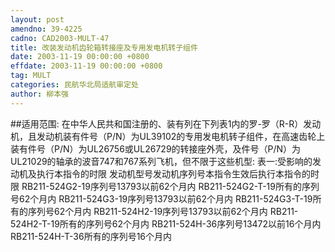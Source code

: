 ```yaml
---
layout: post
amendno: 39-4225
cadno: CAD2003-MULT-47
title: 改装发动机齿轮箱转接座及专用发电机转子组件
date: 2003-11-19 00:00:00 +0800
effdate: 2003-11-19 00:00:00 +0800
tag: MULT
categories: 民航华北局适航审定处
author: 柳本强
---
```


##适用范围:
在中华人民共和国注册的、装有列在下列表1内的罗-罗（R-R）发动机，且发动机装有件号（P/N）为UL39102的专用发电机转子组件，在高速齿轮上装有件号（P/N）为UL26756或UL26729的转接座外壳，及件号（P/N）为UL21029的轴承的波音747和767系列飞机，但不限于这些机型:
表一:受影响的发动机及执行本指令的时限
发动机型号发动机序列号本指令生效后执行本指令的时限
RB211-524G2-19序列号13793以前62个月内
RB211-524G2-T-19所有的序列号62个月内
RB211-524G3-19序列号13793以前62个月内
RB211-524G3-T-19所有的序列号62个月内
RB211-524H2-19序列号13793以前62个月内
RB211-524H2-T-19所有的序列号62个月内
RB211-524H-36序列号13472以前16个月内
RB211-524H-T-36所有的序列号16个月内

